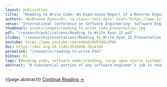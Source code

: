 ```yaml
---
layout: publication
title:  "Reading to Write Code: An Experience Report of a Reverse Engineering and Modeling Course"
authors: <b>Brooke Ryan</b>, <a class="text-dark" href="https://www.ics.uci.edu/~amezasor/">Adriana Meza Soria</a>, <a class="text-dark" href="https://kajdreef.com/">Kaj Dreef</a> and <a class="text-dark" href="https://www.ics.uci.edu/~andre/">André van der Hoek</a>
venue: "International Conference on Software Engineering: Software Engineering Education and Training, 2022"
thumbnail: assets/images/reading_to_write_code_presentation.jpg
pdf: "/research/publications/Reading_to_Write_Ryan_22.pdf"
slides: "/research/presentations/Reading_to_Write_Ryan_22_Presentation.pdf"
youtube: https://www.youtube.com/embed/OUP4QGLSPKk
doi: https://doi.org/10.1145/3510456.3514164
permalink: "/research/reading-to-write.html"
bibtex: hi
tags: [Reading code, software understanding, large open source systems]
abstract: "A substantial portion of any software engineer’s job is reading code. Despite the criticality of this skill in a budding software engineer, reading code—and more specifically, techniques on how to read code when integrating oneself into a large existing software project— is often neglected in the typical software engineering education. As part of a new professional Master of Software Engineering at the University of California, Irvine, we designed and delivered a “reading to write code” course from the ground up. Titled Reverse Engineering and Modeling, the course introduces students to techniques they can use to become familiar with a large code base, so they are able to make meaningful contributions. In this paper, we briefly introduce the Master program and its underlying philosophy, articulate the course’s learning outcomes, present the design of the course, and provide a detailed reflection on our experiences in terms of what went well, what did not go well, what we do not know yet, and what our next steps are in preparing for the forthcoming incarnation of the course in Spring 2022. In so doing, we hope to provide a baseline together with lessons learned for others who may be interested in instituting a similar course at their institution."
---
```

{{page.abstract}} <a href="{{site.baseurl}}{{page.pdf}}"> Continue Reading → </a>